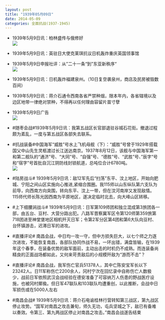 ```yaml
---
layout: post
title: "1939年05月09日"
date: 2014-05-09
categories: 全面抗战(1937-1945)
---
```


<meta name="referrer" content="no-referrer" />

- 1939年5月9日讯：柏林盛传与俄修好 <br/><img src="https://ww4.sinaimg.cn/large/aca367d8jw1eg8dd9aog6j20cw05wabh.jpg" />

- 1939年5月9日讯：英驻日大使克莱琪抗议日机轰炸重庆英国领事馆 

- 1939年5月9日申报社评：从”二十一条“到”东亚新秩序“ <br/><img src="https://ww3.sinaimg.cn/large/aca367d8jw1eg8bmgxchrj20wx0zje66.jpg" />

- 1939年5月9日讯：日机轰炸福建泉州。（10日复空袭泉州，商店及民房被毁数百间） 

- 1939年5月9日讯：蒋介石通令西南各省严禁种烟，限本年内，各省辖境以及边区地带一律绝对禁种，不得再以任何理由容留片苗寸孽 

- 1939年5月9日广告 <br/><img src="https://ww3.sinaimg.cn/large/aca367d8jw1eg7w0m5m7zj20kx0le44v.jpg" />

- #随枣会战#1939年5月9日讯：我第五战区长官部退驻谷城石花街。撤退过程颇为紊乱，一度与第五战区各部失去联系。 

- #抗战装备#中国海军“威胜”号水上飞机母舰（下）：“威胜”号曾于1929年搭载国父中山先生灵柩渡过长江送达南京。1937年8月12日，该舰与中国海军第一和第二舰队的“通济”号、“大同”号、“自强”号、“德胜”号、“武胜”号、”辰字“号和“宿字”号首批自沉江阴防线封锁航道，总吨位合计6780吨。 <br/><img src="https://ww2.sinaimg.cn/large/aca367d8jw1eg7sjtjk72j208a08gt98.jpg" />

- #陆房战斗# 1939年5月9日讯：敌12军先后“扫荡”东平、汶上地区，开始向肥城、宁阳之间山区实施向心推进,紧缩合围圈。我115师以山东纵队第六支队为前导，向西南方向突围，转向东平、汶上一带，但在汶河南岸又发现敌情。115师代师长陈光因西南为平原地区，遂决定临时北去，向大峰山区转移。 

- #上下细腰涧战斗# 1939年5月9日讯：日军第109师团和独立混成第3旅团各一部，由五台、豆村、大营分路出犯。八路军晋察冀军区令第120师第359旅第718团进至神堂堡地区相机歼灭日军；令第2军分区第4团和第6大队向豆村、台怀镇游击，迟滞日军的进攻。 

- #直播评论# 南昌会战，中日均一攻一守，但中方损失巨大，以七个师之力逐次进攻，不能恢复南昌，各部队协同作战不易，一环出错，满盘皆输，在1939年这个春季，在装备优势的敌军面前，主动出击的时机仍不成熟。而连装备尚精良的正面战场都如此，又何来苛责敌后的小规模歼敌为“游而不击”？ 

- #直播评论# 南昌会战，我军伤亡官兵51378人，其中亡陈安宝军长以下23242人。日11军称伤亡2200余人，冈村宁次在回忆录中自称伤亡人数极少，战前日军依照武汉会战经验在德安准备了可容纳万人伤患的野战医疗设施，也被冈村揶揄。但日军47联队和103联队均遭重创，以此推断，会战中日军损伤或在5000人左右 

- #南昌会战# 1939年5月9日讯：蒋介石电谕桂林行营转知第三战区，第九战区停止攻势。“国军对南昌之攻击兼旬，师久无功，屯兵坚城之下，敌已有备难以奏效。令第三、第九两战区停止对南昌之攻击。”南昌会战遂告结束 

